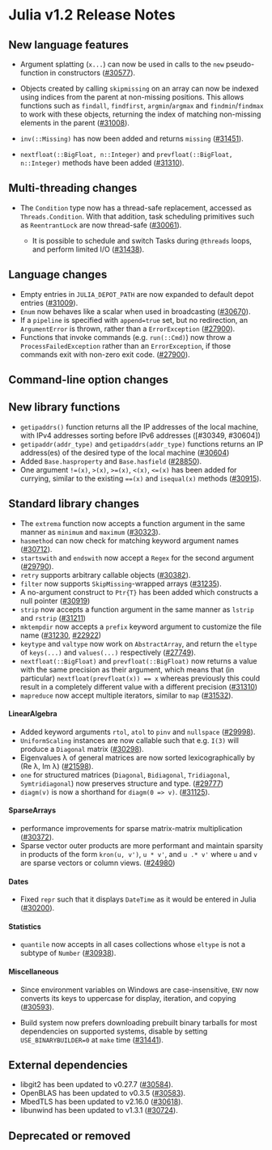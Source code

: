 Julia v1.2 Release Notes
========================

New language features
---------------------

  * Argument splatting (`x...`) can now be used in calls to the `new` pseudo-function in
    constructors ([#30577](https://github.com/JuliaLang/julia/issues/30577)).

  * Objects created by calling `skipmissing` on an array can now be indexed using indices
    from the parent at non-missing positions. This allows functions such as
    `findall`, `findfirst`, `argmin`/`argmax` and `findmin`/`findmax` to work with these
    objects, returning the index of matching non-missing elements in the parent ([#31008](https://github.com/JuliaLang/julia/issues/31008)).

  * `inv(::Missing)` has now been added and returns `missing` ([#31451](https://github.com/JuliaLang/julia/issues/31451)).

  * `nextfloat(::BigFloat, n::Integer)` and `prevfloat(::BigFloat, n::Integer)` methods
    have been added ([#31310](https://github.com/JuliaLang/julia/issues/31310)).

Multi-threading changes
-----------------------

* The `Condition` type now has a thread-safe replacement, accessed as `Threads.Condition`.
    With that addition, task scheduling primitives such as `ReentrantLock` are now thread-safe ([#30061](https://github.com/JuliaLang/julia/issues/30061)).

  * It is possible to schedule and switch Tasks during `@threads` loops, and perform limited I/O ([#31438](https://github.com/JuliaLang/julia/issues/31438)).

Language changes
----------------
* Empty entries in `JULIA_DEPOT_PATH` are now expanded to default depot entries ([#31009](https://github.com/JuliaLang/julia/issues/31009)).
* `Enum` now behaves like a scalar when used in broadcasting ([#30670](https://github.com/JuliaLang/julia/issues/30670)).
* If a `pipeline` is specified with `append=true` set, but no redirection, an `ArgumentError`
is thrown, rather than a `ErrorException` ([#27900](https://github.com/JuliaLang/julia/issues/27900)).
* Functions that invoke commands (e.g. `run(::Cmd)`) now throw a `ProcessFailedException`
rather than an `ErrorException`, if those commands exit with non-zero exit code.
([#27900](https://github.com/JuliaLang/julia/issues/27900)).

Command-line option changes
---------------------------


New library functions
---------------------

* `getipaddrs()` function returns all the IP addresses of the local machine, with IPv4 addresses sorting before IPv6 addresses ([#30349, #30604])
* `getipaddr(addr_type)` and `getipaddrs(addr_type)` functions returns an IP address(es) of the desired type of the local machine ([#30604](https://github.com/JuliaLang/julia/issues/30604))
* Added `Base.hasproperty` and `Base.hasfield` ([#28850](https://github.com/JuliaLang/julia/issues/28850)).
* One argument `!=(x)`, `>(x)`, `>=(x)`, `<(x)`, `<=(x)` has been added for currying,
  similar to the existing `==(x)` and `isequal(x)` methods ([#30915](https://github.com/JuliaLang/julia/issues/30915)).

Standard library changes
------------------------

* The `extrema` function now accepts a function argument in the same manner as `minimum` and
  `maximum` ([#30323](https://github.com/JuliaLang/julia/issues/30323)).
* `hasmethod` can now check for matching keyword argument names ([#30712](https://github.com/JuliaLang/julia/issues/30712)).
* `startswith` and `endswith` now accept a `Regex` for the second argument ([#29790](https://github.com/JuliaLang/julia/issues/29790)).
* `retry` supports arbitrary callable objects ([#30382](https://github.com/JuliaLang/julia/issues/30382)).
* `filter` now supports `SkipMissing`-wrapped arrays ([#31235](https://github.com/JuliaLang/julia/issues/31235)).
* A no-argument construct to `Ptr{T}` has been added which constructs a null pointer ([#30919](https://github.com/JuliaLang/julia/issues/30919))
* `strip` now accepts a function argument in the same manner as `lstrip` and `rstrip` ([#31211](https://github.com/JuliaLang/julia/issues/31211))
* `mktempdir` now accepts a `prefix` keyword argument to customize the file name ([#31230](https://github.com/JuliaLang/julia/issues/31230), [#22922](https://github.com/JuliaLang/julia/issues/22922))
* `keytype` and `valtype` now work on `AbstractArray`, and return the `eltype` of `keys(...)` and
  `values(...)` respectively ([#27749](https://github.com/JuliaLang/julia/issues/27749)).
* `nextfloat(::BigFloat)` and `prevfloat(::BigFloat)` now returns a value with the same precision
  as their argument, which means that (in particular) `nextfloat(prevfloat(x)) == x` whereas
  previously this could result in a completely different value with a different precision ([#31310](https://github.com/JuliaLang/julia/issues/31310))
* `mapreduce` now accept multiple iterators, similar to `map` ([#31532](https://github.com/JuliaLang/julia/issues/31532)).

#### LinearAlgebra

* Added keyword arguments `rtol`, `atol` to `pinv` and `nullspace` ([#29998](https://github.com/JuliaLang/julia/issues/29998)).
* `UniformScaling` instances are now callable such that e.g. `I(3)` will produce a `Diagonal` matrix ([#30298](https://github.com/JuliaLang/julia/issues/30298)).
* Eigenvalues λ of general matrices are now sorted lexicographically by (Re λ, Im λ) ([#21598](https://github.com/JuliaLang/julia/issues/21598)).
* `one` for structured matrices (`Diagonal`, `Bidiagonal`, `Tridiagonal`, `Symtridiagonal`) now preserves
  structure and type. ([#29777](https://github.com/JuliaLang/julia/issues/29777))
* `diagm(v)` is now a shorthand for `diagm(0 => v)`. ([#31125](https://github.com/JuliaLang/julia/issues/31125)).

#### SparseArrays

* performance improvements for sparse matrix-matrix multiplication ([#30372](https://github.com/JuliaLang/julia/issues/30372)).
* Sparse vector outer products are more performant and maintain sparsity in products of the
  form `kron(u, v')`, `u * v'`, and `u .* v'` where `u` and `v` are sparse vectors or column
  views. ([#24980](https://github.com/JuliaLang/julia/issues/24980))

#### Dates

* Fixed `repr` such that it displays `DateTime` as it would be entered in Julia ([#30200](https://github.com/JuliaLang/julia/issues/30200)).

#### Statistics

* `quantile` now accepts in all cases collections whose `eltype` is not a subtype of `Number` ([#30938](https://github.com/JuliaLang/julia/issues/30938)).

#### Miscellaneous

* Since environment variables on Windows are case-insensitive, `ENV` now converts its keys
  to uppercase for display, iteration, and copying ([#30593](https://github.com/JuliaLang/julia/issues/30593)).

* Build system now prefers downloading prebuilt binary tarballs for most dependencies on
  supported systems, disable by setting `USE_BINARYBUILDER=0` at `make` time ([#31441](https://github.com/JuliaLang/julia/issues/31441)).

External dependencies
---------------------

* libgit2 has been updated to v0.27.7 ([#30584](https://github.com/JuliaLang/julia/issues/30584)).
* OpenBLAS has been updated to v0.3.5 ([#30583](https://github.com/JuliaLang/julia/issues/30583)).
* MbedTLS has been updated to v2.16.0 ([#30618](https://github.com/JuliaLang/julia/issues/30618)).
* libunwind has been updated to v1.3.1 ([#30724](https://github.com/JuliaLang/julia/issues/30724)).

Deprecated or removed
---------------------


